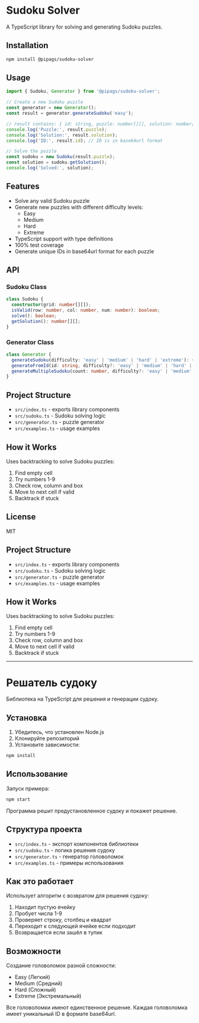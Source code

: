 # Sudoku Solver

A TypeScript library for solving and generating Sudoku puzzles.

## Installation

```bash
npm install @pipags/sudoku-solver
```

## Usage

```typescript
import { Sudoku, Generator } from '@pipags/sudoku-solver';

// Create a new Sudoku puzzle
const generator = new Generator();
const result = generator.generateSudoku('easy');

// result contains: { id: string, puzzle: number[][], solution: number[][] }
console.log('Puzzle:', result.puzzle);
console.log('Solution:', result.solution);
console.log('ID:', result.id); // ID is in base64url format

// Solve the puzzle
const sudoku = new Sudoku(result.puzzle);
const solution = sudoku.getSolution();
console.log('Solved:', solution);
```

## Features

- Solve any valid Sudoku puzzle
- Generate new puzzles with different difficulty levels:
  - Easy
  - Medium
  - Hard
  - Extreme
- TypeScript support with type definitions
- 100% test coverage
- Generate unique IDs in base64url format for each puzzle

## API

### Sudoku Class

```typescript
class Sudoku {
  constructor(grid: number[][]);
  isValid(row: number, col: number, num: number): boolean;
  solve(): boolean;
  getSolution(): number[][];
}
```

### Generator Class

```typescript
class Generator {
  generateSudoku(difficulty: 'easy' | 'medium' | 'hard' | 'extreme'): { id: string, puzzle: number[][], solution: number[][] };
  generateFromId(id: string, difficulty?: 'easy' | 'medium' | 'hard' | 'extreme'): { id: string, puzzle: number[][], solution: number[][] };
  generateMultipleSudoku(count: number, difficulty?: 'easy' | 'medium' | 'hard' | 'extreme'): { id: string, puzzle: number[][], solution: number[][] }[];
}
```

## Project Structure

- `src/index.ts` - exports library components
- `src/sudoku.ts` - Sudoku solving logic
- `src/generator.ts` - puzzle generator
- `src/examples.ts` - usage examples

## How it Works

Uses backtracking to solve Sudoku puzzles:

1. Find empty cell
2. Try numbers 1-9
3. Check row, column and box
4. Move to next cell if valid
5. Backtrack if stuck

## License

MIT

## Project Structure

- `src/index.ts` - exports library components
- `src/sudoku.ts` - Sudoku solving logic
- `src/generator.ts` - puzzle generator
- `src/examples.ts` - usage examples

## How it Works

Uses backtracking to solve Sudoku puzzles:

1. Find empty cell
2. Try numbers 1-9
3. Check row, column and box
4. Move to next cell if valid
5. Backtrack if stuck

---

# Решатель судоку

Библиотека на TypeScript для решения и генерации судоку.

## Установка

1. Убедитесь, что установлен Node.js
2. Клонируйте репозиторий
3. Установите зависимости:
```bash
npm install
```

## Использование

Запуск примера:
```bash
npm start
```

Программа решит предустановленное судоку и покажет решение.

## Структура проекта

- `src/index.ts` - экспорт компонентов библиотеки
- `src/sudoku.ts` - логика решения судоку
- `src/generator.ts` - генератор головоломок
- `src/examples.ts` - примеры использования

## Как это работает

Использует алгоритм с возвратом для решения судоку:

1. Находит пустую ячейку
2. Пробует числа 1-9
3. Проверяет строку, столбец и квадрат
4. Переходит к следующей ячейке если подходит
5. Возвращается если зашёл в тупик

## Возможности

Создание головоломок разной сложности:
- Easy (Легкий)
- Medium (Средний)
- Hard (Сложный)
- Extreme (Экстремальный)

Все головоломки имеют единственное решение. Каждая головоломка имеет уникальный ID в формате base64url. 